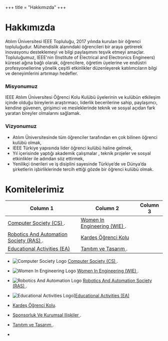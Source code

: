 +++
title = "Hakkımızda"
+++

# Hakkımızda

Atılım Üniversitesi IEEE Topluluğu, 2017 yılında kurulan bir öğrenci topluluğudur. Mühendislik alanındaki öğrencileri bir araya getirerek inovasyonu desteklemeyi ve bilgi paylaşımını teşvik etmeyi amaçlar. Topluluğumuz, IEEE'nin (Institute of Electrical and Electronics Engineers) küresel ağına bağlı olarak, öğrencilere, öğretim üyelerine ve endüstri profesyonellerine yönelik çeşitli etkinlikler düzenleyerek katılımcıların bilgi ve deneyimlerini artırmayı hedefler.

### Misyonumuz

IEEE Atılım Üniversitesi Öğrenci Kolu Kulübü üyelerinin ve kulübün etkileşim içinde
olduğu bireylerin araştırmacı, liderlik becerilerine sahip, paylaşımcı, kendine güvenen,
girişimci ve mesleklerinde teknik ve sosyal açıdan fark yaratan bireyler olmalarını sağlamak.

### Vizyonumuz

- Atılım Üniversitesinde tüm öğrenciler tarafından en çok bilinen öğrenci kulübü olmak,
- IEEE Türkiye yapısında lider öğrenci kulübü haline gelmek,
- Yıl içerisinde yaptığı akademik çalışmalar , teknik projeler ve sosyal etkinlikler ile
adından söz ettirmek,
- Yenilikçi önerileri ve iş disiplini sayesinde Türkiye’de ve Dünya’da şirketlerin
işbirliklerinde tercih ettiği gözde bir öğrenci kulübü olmak.

# Komitelerimiz

| Column 1 | Column 2 | Column 3 |
| -------- | -------- | -------- |
| [Computer Society (CS) ](https://ieee-atilim.github.io/ourteam/wie).      | [Women In Engineering (WIE) ](https://ieee-atilim.github.io/ourteam/wie).    | 
| [Robotics And Automation Society (RAS) ](https://ieee-atilim.github.io/ourteam/ras).| [Kardeş Öğrenci Kolu](https://ieee-atilim.github.io/ourteam/kok)   |
| [Educational Activities (EA) ](https://ieee-atilim.github.io/ourteam/ea) | [Tanıtım ve Tasarım ](https://ieee-atilim.github.io/ourteam/tt).

 


- ![Computer Society Logo](/img/comittee_logo/wie_logo.png ) [Computer Society (CS) ](https://ieee-atilim.github.io/ourteam/wie).

- ![Women In Engineering Logo](/img/comittee_logo/wie_logo.png ) [Women In Engineering (WIE) ](https://ieee-atilim.github.io/ourteam/wie). 

- ![Robotics And Automation Logo](/img/comittee_logo/ras_logo.png ) [Robotics And Automation Society (RAS) ](https://ieee-atilim.github.io/ourteam/ras). 

- ![Educational Activities Logo](/img/comittee_logo/ea_logo.png)][Educational Activities (EA) ](https://ieee-atilim.github.io/ourteam/ea)

- [Kardeş Öğrenci Kolu](https://ieee-atilim.github.io/ourteam/kok).

- [Sponsorluk Ve Kurumsal Ilişkiler ](https://ieee-atilim.github.io/ourteam/sk).

- [Tanıtım ve Tasarım ](https://ieee-atilim.github.io/ourteam/tt).

-  
